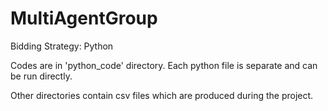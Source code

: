 # MultiAgentGroup
Bidding Strategy: Python

Codes are in 'python_code' directory. Each python file is separate and can be run directly.

Other directories contain csv files which are produced during the project.
